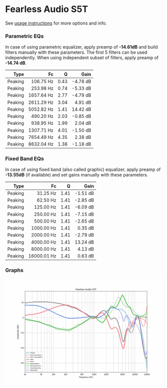 # Fearless Audio S5T
See [usage instructions](https://github.com/jaakkopasanen/AutoEq#usage) for more options and info.

### Parametric EQs
In case of using parametric equalizer, apply preamp of **-14.61dB** and build filters manually
with these parameters. The first 5 filters can be used independently.
When using independent subset of filters, apply preamp of **-14.74 dB**.

| Type    | Fc         |    Q | Gain     |
|--------:|-----------:|-----:|---------:|
| Peaking | 106.75 Hz  | 0.43 | -4.78 dB |
| Peaking | 253.98 Hz  | 0.74 | -5.33 dB |
| Peaking | 1657.64 Hz | 2.77 | -4.79 dB |
| Peaking | 2611.29 Hz | 3.04 | 4.91 dB  |
| Peaking | 5052.82 Hz | 1.41 | 14.42 dB |
| Peaking | 490.20 Hz  | 2.03 | -0.85 dB |
| Peaking | 938.95 Hz  | 1.99 | 2.04 dB  |
| Peaking | 1307.71 Hz | 4.01 | -1.50 dB |
| Peaking | 7654.49 Hz | 4.35 | 2.38 dB  |
| Peaking | 8632.04 Hz | 1.38 | -1.18 dB |

### Fixed Band EQs
In case of using fixed band (also called graphic) equalizer, apply preamp of **-13.55dB**
(if available) and set gains manually with these parameters.

| Type    | Fc          |    Q | Gain     |
|--------:|------------:|-----:|---------:|
| Peaking | 31.25 Hz    | 1.41 | -1.51 dB |
| Peaking | 62.50 Hz    | 1.41 | -2.85 dB |
| Peaking | 125.00 Hz   | 1.41 | -6.09 dB |
| Peaking | 250.00 Hz   | 1.41 | -7.15 dB |
| Peaking | 500.00 Hz   | 1.41 | -2.65 dB |
| Peaking | 1000.00 Hz  | 1.41 | 0.35 dB  |
| Peaking | 2000.00 Hz  | 1.41 | -2.79 dB |
| Peaking | 4000.00 Hz  | 1.41 | 13.24 dB |
| Peaking | 8000.00 Hz  | 1.41 | 4.13 dB  |
| Peaking | 16000.01 Hz | 1.41 | 0.63 dB  |

### Graphs
![](./Fearless%20Audio%20S5T.png)